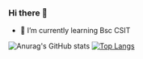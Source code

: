 ### Hi there 👋



- 🌱 I’m currently learning Bsc CSIT
 <!-- 
- 👯 I’m looking to collaborate on ...
- 🤔 I’m looking for help with ...
- 💬 Ask me about ...
- 📫 How to reach me: ...
- 😄 Pronouns: ...
- ⚡ Fun fact: ...
-->
![Anurag's GitHub stats](https://github-readme-stats.vercel.app/api?username=vinsmoke55&show_icons=true&theme=dark)
[![Top Langs](https://github-readme-stats.vercel.app/api/top-langs/?username=vinsmoke55&layout=compact&bg_color=DEG,red)](https://github.com/vinsmoke55/github-readme-stats)
